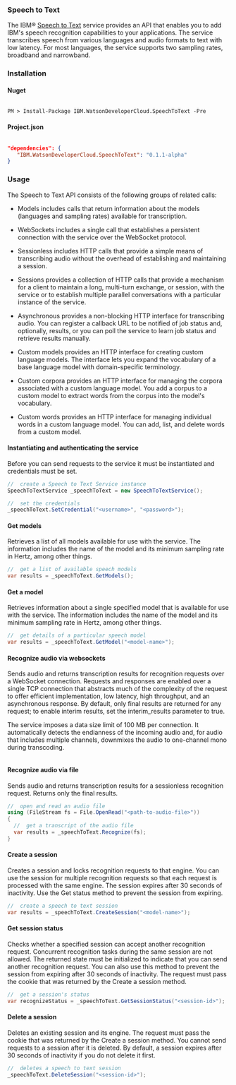 ### Speech to Text

The IBM® [Speech to Text][speech-to-text] service provides an API that enables you to add IBM's speech recognition capabilities to your applications. The service transcribes speech from various languages and audio formats to text with low latency. For most languages, the service supports two sampling rates, broadband and narrowband.

### Installation
#### Nuget
```

PM > Install-Package IBM.WatsonDeveloperCloud.SpeechToText -Pre

```
#### Project.json
```JSON

"dependencies": {
   "IBM.WatsonDeveloperCloud.SpeechToText": "0.1.1-alpha"
}

```
### Usage
The Speech to Text API consists of the following groups of related calls:

* Models includes calls that return information about the models (languages and sampling rates) available for transcription.

* WebSockets includes a single call that establishes a persistent connection with the service over the WebSocket protocol.

* Sessionless includes HTTP calls that provide a simple means of transcribing audio without the overhead of establishing and maintaining a session.

* Sessions provides a collection of HTTP calls that provide a mechanism for a client to maintain a long, multi-turn exchange, or session, with the service or to establish multiple parallel conversations with a particular instance of the service.

* Asynchronous provides a non-blocking HTTP interface for transcribing audio. You can register a callback URL to be notified of job status and, optionally, results, or you can poll the service to learn job status and retrieve results manually.

* Custom models provides an HTTP interface for creating custom language models. The interface lets you expand the vocabulary of a base language model with domain-specific terminology.

* Custom corpora provides an HTTP interface for managing the corpora associated with a custom language model. You add a corpus to a custom model to extract words from the corpus into the model's vocabulary.

* Custom words provides an HTTP interface for managing individual words in a custom language model. You can add, list, and delete words from a custom model.

#### Instantiating and authenticating the service
Before you can send requests to the service it must be instantiated and credentials must be set.
```cs
//  create a Speech to Text Service instance
SpeechToTextService _speechToText = new SpeechToTextService();

//  set the credentials
_speechToText.SetCredential("<username>", "<password>");
```

#### Get models
Retrieves a list of all models available for use with the service. The information includes the name of the model and its minimum sampling rate in Hertz, among other things.
```cs
//  get a list of available speech models
var results = _speechToText.GetModels();
```

#### Get a model
Retrieves information about a single specified model that is available for use with the service. The information includes the name of the model and its minimum sampling rate in Hertz, among other things.
```cs
//  get details of a particular speech model
var results = _speechToText.GetModel("<model-name>");
```

#### Recognize audio via websockets
Sends audio and returns transcription results for recognition requests over a WebSocket connection. Requests and responses are enabled over a single TCP connection that abstracts much of the complexity of the request to offer efficient implementation, low latency, high throughput, and an asynchronous response. By default, only final results are returned for any request; to enable interim results, set the interim_results parameter to true.

The service imposes a data size limit of 100 MB per connection. It automatically detects the endianness of the incoming audio and, for audio that includes multiple channels, downmixes the audio to one-channel mono during transcoding.
```cs
```

#### Recognize audio via file
Sends audio and returns transcription results for a sessionless recognition request. Returns only the final results.
```cs
//  open and read an audio file
using (FileStream fs = File.OpenRead("<path-to-audio-file>"))
{
  //  get a transcript of the audio file
  var results = _speechToText.Recognize(fs);
}
```

<!-- #### Recognize audio via files
Sends audio and returns transcription results for a sessionless recognition request submitted as multipart form data. Returns only the final results.
```cs
``` -->

#### Create a session
Creates a session and locks recognition requests to that engine. You can use the session for multiple recognition requests so that each request is processed with the same engine. The session expires after 30 seconds of inactivity. Use the Get status method to prevent the session from expiring.
```cs
//  create a speech to text session
var results = _speechToText.CreateSession("<model-name>");
```

#### Get session status
Checks whether a specified session can accept another recognition request. Concurrent recognition tasks during the same session are not allowed. The returned state must be initialized to indicate that you can send another recognition request. You can also use this method to prevent the session from expiring after 30 seconds of inactivity. The request must pass the cookie that was returned by the Create a session method.
```cs
//  get a session's status
var recognizeStatus = _speechToText.GetSessionStatus("<session-id>");
```

<!-- #### Observe session result
Requests results for a recognition task within a specified session. You can submit this method multiple times for the same recognition task. To see interim results, set the interim_results parameter to true. The request must pass the cookie that was returned by the Create a session method.
```cs
``` -->

<!-- #### Recognize session audio
Sends audio and returns transcription results for a session-based recognition request. By default, returns only the final transcription results for the request. To see interim results, set the parameter interim_results to true in a call to the Observe result method.
```cs
``` -->

<!-- #### Recognize multipart session audio
Sends audio and returns transcription results for a session-based recognition request submitted as multipart form data. By default, returns only the final transcription results for the request.
```cs
``` -->

#### Delete a session
Deletes an existing session and its engine. The request must pass the cookie that was returned by the Create a session method. You cannot send requests to a session after it is deleted. By default, a session expires after 30 seconds of inactivity if you do not delete it first.
```cs
//  deletes a speech to text session
_speechToText.DeleteSession("<session-id>");
```

<!-- #### Register a callback
Registers a callback URL with the service for use with subsequent asynchronous recognition requests. The service attempts to register, or white-list, the callback URL if it is not already registered by sending a GET request to the callback URL. The service passes a random alphanumeric challenge string via the challenge_string query parameter of the request.
```cs
``` -->

<!-- #### Create a job
Creates a job for a new asynchronous recognition request. The job is owned by the user whose service credentials are used to create it. How you learn the status and results of a job depends on the parameters you include with the job creation request:

* By callback notification: Include the callback_url query parameter to specify a URL to which the service is to send callback notifications when the status of the job changes. Optionally, you can also include the events and user_token query parameters to subscribe to specific events and to specify a string that is to be included with each notification for the job.

* By polling the service: Omit the callback_url, events, and user_token query parameters. You must then use the Check jobs or Check a job method to check the status of the job, using the latter to retrieve the results when the job is complete.

```cs
``` -->

<!-- #### Check jobs
Returns the status and ID of all outstanding jobs associated with the service credentials with which it is called. The method also returns the creation and update times of each job, and, if a job was created with a callback URL and a user token, the user token for the job. To obtain the results for a job whose status is completed, use the Check a job method. A job and its results remain available until you delete them with the Delete a job method or until the job's time to live expires, whichever comes first.
```cs
``` -->

<!-- #### Check a job
Returns information about a specified job. The response always includes the status of the job and its creation and update times. If the status is completed, the response also includes the results of the recognition request. You must submit the request with the service credentials of the user who created the job.
```cs
``` -->

<!-- #### Delete a job
Deletes the specified job. You cannot delete a job that the service is actively processing. Once you delete a job, its results are no longer available. The service automatically deletes a job and its results when the time to live for the results expires. You must submit the request with the service credentials of the user who created the job.
```cs
``` -->

<!-- #### Create a custom model
Creates a new custom language model for a specified base language model. The custom language model can be used only with the base language model for which it is created. The new model is owned by the individual whose service credentials are used to create it.
```cs
``` -->

<!-- #### List custom models
Lists information about all custom language models that are owned by the calling user. Use the language query parameter to see all custom models for the specified language; omit the parameter to see all custom models for all languages.
```cs
``` -->

<!-- #### List a custom model
Lists information about a custom language model. Only the owner of a custom model can use this method to query information about the model.
```cs
``` -->

<!-- #### Train a custom model
Initiates the training of a custom language model with new corpora, words, or both. After adding training data to the custom model with the corpora or words methods, use this method to begin the actual training of the model on the new data. You can specify whether the custom model is to be trained with all words from its words resources or only with words that were added or modified by the user. Only the owner of a custom model can use this method to train the model.
```cs
``` -->

<!-- #### Reset a custom model
Resets a custom language model by removing all corpora and words from the model. Resetting a custom model initializes the model to its state when it was first created. Metadata such as the name and language of the model are preserved. Only the owner of a custom model can use this method to reset the model.
```cs
``` -->

<!-- #### Upgrade a custom model
Upgrades a custom language model to the latest release level of the Speech to Text service. The method bases the upgrade on the latest trained data stored for the custom model. If the corpora or words for the model have changed since the model was last trained, you must use the Train a custom model method to train the model on the new data. Only the owner of a custom model can use this method to upgrade the model.

Note: This method is not currently implemented. It will be added for a future release of the API.
```cs
``` -->

<!-- #### Delete a custom model
Deletes an existing custom language model. The custom model cannot be deleted if another request, such as adding a corpus to the model, is currently being processed. Only the owner of a custom model can use this method to delete the model.
```cs
``` -->

<!-- #### Add a corpus
Adds a single corpus text file of new training data to the custom language model. Use multiple requests to submit multiple corpus text files. Only the owner of a custom model can use this method to add a corpus to the model. Note that adding a corpus does not affect the custom model until you train the model for the new data by using the Train a custom model method.
```cs
``` -->

<!-- #### List corpora
Lists information about all corpora that have been added to the specified custom language model. The information includes the total number of words and out-of-vocabulary (OOV) words, name, and status of each corpus. Only the owner of a custom model can use this method to list the model's corpora.
```cs
``` -->

<!-- #### List a corpus
Lists information about a single specified corpus. The information includes the total number of words and out-of-vocabulary (OOV) words, name, and status of the corpus. Only the owner of a custom model can use this method to list information about a corpus from the model.
```cs
``` -->

<!-- #### Delete a corpus
Deletes an existing corpus from a custom language model. The service removes any out-of-vocabulary (OOV) words associated with the corpus from the custom model's words resource unless they were also added by another corpus or they have been modified in some way with the Add custom words or Add a custom word method. Removing a corpus does not affect the custom model until you train the model with the Train a custom model method. Only the owner of a custom model can use this method to delete a corpus from the model.
```cs
``` -->

<!-- #### Add custom words
Adds one or more custom words to a custom language model. The service populates the words resource for a custom model with out-of-vocabulary (OOV) words found in each corpus added to the model. You can use this method to add additional words or to modify existing words in the words resource. Only the owner of a custom model can use this method to add or modify custom words associated with the model. Adding or modifying custom words does not affect the custom model until you train the model for the new data by using the Train a custom model method.
```cs
``` -->

<!-- #### Add a custom word
Adds a custom word to a custom language model. The service populates the words resource for a custom model with out-of-vocabulary (OOV) words found in each corpus added to the model. You can use this method to add additional words or to modify existing words in the words resource. Only the owner of a custom model can use this method to add or modify a custom word for the model. Adding or modifying a custom word does not affect the custom model until you train the model for the new data by using the Train a custom model method.
```cs
``` -->

<!-- #### List custom words
Lists information about all custom words from a custom language model. You can list all words from the custom model's words resource, only custom words that were added or modified by the user, or only OOV words that were extracted from corpora. Only the owner of a custom model can use this method to query the words from the model.
```cs
``` -->

<!-- #### List a custom word
Lists information about a custom word from a custom language model. Only the owner of a custom model can use this method to query a word from the model.
```cs
``` -->

<!-- #### Delete a custom word
Deletes a custom word from a custom language model. You can remove any word that you added to the custom model's words resource via any means. However, if the word also exists in the service's base vocabulary, the service removes only the custom pronunciation for the word; the word remains in the base vocabulary.

Removing a custom word does not affect the custom model until you train the model with the Train a custom model method. Only the owner of a custom model can use this method to delete a word from the model.
```cs
``` -->

[speech-to-text]: http://www.ibm.com/watson/developercloud/doc/speech-to-text/
